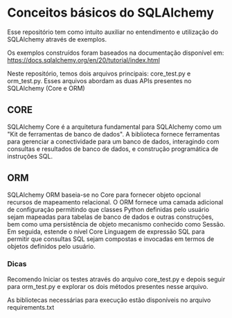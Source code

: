 # Conceitos básicos do SQLAlchemy

Esse repositório tem como intuito auxiliar no entendimento e utilização do SQLAlchemy através de exemplos.

Os exemplos construídos foram baseados na documentação disponível em: https://docs.sqlalchemy.org/en/20/tutorial/index.html

Neste repositório, temos dois arquivos principais: core_test.py e orm_test.py. 
Esses arquivos abordam as duas APIs presentes no SQLAlchemy (Core e ORM)

## CORE
SQLAlchemy Core é a arquitetura fundamental para SQLAlchemy como um "Kit de ferramentas de banco de dados". A biblioteca fornece ferramentas para gerenciar a conectividade para um banco de dados, interagindo com consultas e resultados de banco de dados, e construção programática de instruções SQL.

## ORM
SQLAlchemy ORM baseia-se no Core para fornecer objeto opcional recursos de mapeamento relacional. O ORM fornece uma camada adicional de configuração permitindo que classes Python definidas pelo usuário sejam mapeadas para tabelas de banco de dados e outras construções, bem como uma persistência de objeto mecanismo conhecido como Sessão. Em seguida, estende o nível Core Linguagem de expressão SQL para permitir que consultas SQL sejam compostas e invocadas em termos de objetos definidos pelo usuário.


### Dicas
Recomendo Iniciar os testes através do arquivo core_test.py e depois seguir para orm_test.py e explorar os dois métodos presentes nesse arquivo.

As bibliotecas necessárias para execução estão disponíveis no arquivo requirements.txt
